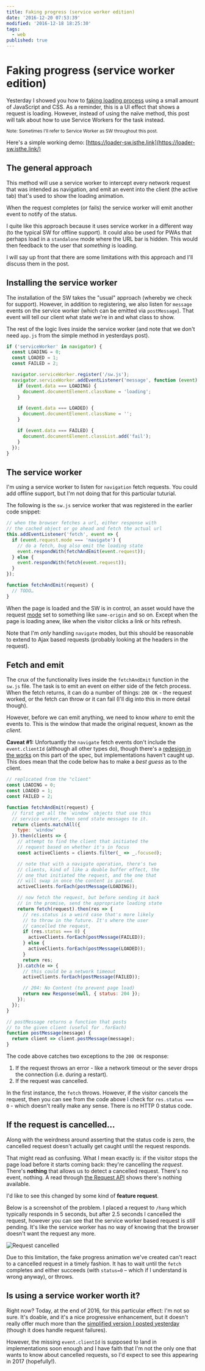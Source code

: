 ```yaml
---
title: Faking progress (service worker edition)
date: '2016-12-20 07:53:39'
modified: '2016-12-18 18:25:30'
tags:
  - web
published: true
---
```

# Faking progress (service worker edition)

Yesterday I showed you how to [faking loading process](/faking-progress-simple-edition) using a small amount of JavaScript and CSS. As a reminder, this is a UI effect that shows a request is loading. However, instead of using the naïve method, this post will talk about how to use Service Workers for the task instead.

<!--more-->

<small>Note: Sometimes I'll refer to Service Worker as SW throughout this post.</small>

Here's a simple working demo: [https://loader-sw.isthe.link](https://loader-sw.isthe.link/)

## The general approach

This method will use a service worker to intercept every network request that was intended as navigation, and emit an event into the client (the active tab) that's used to show the loading animation.

When the request completes (or fails) the service worker will emit another event to notify of the status.

I quite like this approach because it uses service worker in a different way (to the typical SW for offline support). It could also be used for <abb title="Progress Web Apps">PWAs</abb> that perhaps load in a `standalone` mode where the URL bar is hidden. This would then feedback to the user that _something_ is loading.

I will say up front that there are some limitations with this approach and I'll discuss them in the post.

## Installing the service worker

The installation of the SW takes the "usual" approach (whereby we check for support). However, in addition to registering, we also listen for `message` events on the service worker (which can be emitted via `postMessage`). That event will tell our client what state we're in and what class to show.

The rest of the logic lives inside the service worker (and note that we don't need `app.js` from the simple method in yesterdays post).

```js
if ('serviceWorker' in navigator) {
  const LOADING = 0;
  const LOADED = 1;
  const FAILED = 2;

  navigator.serviceWorker.register('/sw.js');
  navigator.serviceWorker.addEventListener('message', function (event) {
    if (event.data === LOADING) {
      document.documentElement.className = 'loading';
    }

    if (event.data === LOADED) {
      document.documentElement.className = '';
    }

    if (event.data === FAILED) {
      document.documentElement.classList.add('fail');
    }
  });
}
```

## The service worker

I'm using a service worker to listen for `navigation` fetch requests. You could add offline support, but I'm not doing that for this particular tuturial.

The following is the `sw.js` service worker that was registered in the earlier code snippet:

```js
// when the browser fetches a url, either response with
// the cached object or go ahead and fetch the actual url
this.addEventListener('fetch', event => {
  if (event.request.mode === 'navigate') {
    // do a fetch, bug also emit the loading state
    event.respondWith(fetchAndEmit(event.request));
  } else {
    event.respondWith(fetch(event.request));
  }
});

function fetchAndEmit(request) {
  // TODO…
}
```

When the page is loaded and the SW is in control, an asset would have the request [mode](https://developer.mozilla.org/en-US/docs/Web/API/Request/mode) set to something like `same-origin` and so on. Except when the page is loading anew, like when the visitor clicks a link or hits refresh.

Note that I'm *only* handling `navigate` modes, but this should be reasonable to extend to Ajax based requests (probably looking at the headers in the request).

## Fetch and emit

The crux of the functionality lives inside the `fetchAndEmit` function in the `sw.js` file. The task is to emit an event on either side of the fetch process. When the fetch returns, it can do a number of things: `200 OK` - the request worked, or the fetch can throw or it can fail (I'll dig into this in more detail though).

However, before we can emit anything, we need to know _where_ to emit the events to. This is the window that made the original request, known as the _client_.

**Caveat #1:** Unfortuantly the `navigate` fetch events don't include the `event.clientId` (although all other types do), though there's a [redesign in the works](https://jakearchibald.com/2016/service-worker-meeting-notes/#fetch-event-clients) on this part of the spec, but implementations haven't caught up. This does mean that the code below has to make a _best guess_ as to the client.

```js
// replicated from the "client"
const LOADING = 0;
const LOADED = 1;
const FAILED = 2;

function fetchAndEmit(request) {
  // first get all the `window` objects that use this
  // service worker, then send state messages to it.
  return clients.matchAll({
    type: 'window'
  }).then(clients => {
    // attempt to find the client that initiated the
    // request based on whether it's in focus
    const activeClients = clients.filter(_ => _.focused);

    // note that with a navigate operation, there's two
    // clients, kind of like a double buffer effect, the
    // one that initiated the request, and the one that
    // will swap in once the content is parsed.
    activeClients.forEach(postMessage(LOADING));

    // now fetch the request, but before sending it back
    // in the promise, send the appropriate loading state
    return fetch(request).then(res => {
      // res.status is a weird case that's more likely
      // to throw in the future. It's where the user
      // cancelled the request,
      if (res.status === 0) {
        activeClients.forEach(postMessage(FAILED));
      } else {
        activeClients.forEach(postMessage(LOADED));
      }
      return res;
    }).catch(e => {
      // this could be a network timeout
      activeClients.forEach(postMessage(FAILED));

      // 204: No Content (to prevent page load)
      return new Response(null, { status: 204 });
    });
  });
}

// postMessage returns a function that posts
// to the given client (useful for .forEach)
function postMessage(message) {
  return client => client.postMessage(message);
}
```

The code above catches two exceptions to the `200 OK` response:

1. If the request throws an error - like a network timeout or the sever drops the connection (i.e. during a restart).
2. If the request was cancelled.

In the first instance, the `fetch` throws. However, if the visitor cancels the request, then you can see from the code above I check for `res.status === 0` - which doesn't really make any sense. There is no HTTP 0 status code.

## If the request is cancelled…

Along with the weirdness around asserting that the status code is zero, the cancelled request doesn't actually get caught until the request responds.

That might read as confusing. What I mean exactly is: if the visitor stops the page load before it starts coming back: they're cancelling the *request*. There's **nothing** that allows us to detect a cancelled request. There's no event, nothing. A read through [the Request API](https://developer.mozilla.org/en-US/docs/Web/API/Request) shows there's nothing available.

I'd like to see this changed by some kind of **feature request**.

Below is a screenshot of the problem. I placed a request to `/hang` which typically responds in 5 seconds, but after 2.5 seconds I cancelled the request, however you can see that the service worker based request is *still* pending. It's like the service worker has no way of knowing that the browser doesn't want the request any more.

![Request cancelled](/images/request-cancelled.png)

Due to this limitation, the fake progress animation we've created can't react to a cancelled request in a timely fashion. It has to wait until the `fetch` completes and either succeeds (with `status=0` – which if I understand is wrong anyway), or throws.

## Is using a service worker worth it?

Right now? Today, at the end of 2016, for this particular effect: I'm not so sure. It's doable, and it's a nice progressive enhancement, but it doesn't really offer much more than the [simplified version I posted yesterday](/faking-progress-simple-edition) (though it does handle request failures).

However, the missing `event.clientId` is supposed to land in implementations soon enough and I have faith that I'm not the only one that wants to know about cancelled requests, so I'd expect to see this appearing in 2017 (hopefully!).
